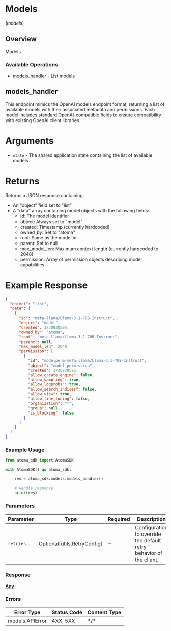 # Models
(*models*)

## Overview

Models

### Available Operations

* [models_handler](#models_handler) - List models

## models_handler

This endpoint mimics the OpenAI models endpoint format, returning a list of
available models with their associated metadata and permissions. Each model
includes standard OpenAI-compatible fields to ensure compatibility with
existing OpenAI client libraries.

# Arguments

* `state` - The shared application state containing the list of available models

# Returns

Returns a JSON response containing:
* An "object" field set to "list"
* A "data" array containing model objects with the following fields:
  - id: The model identifier
  - object: Always set to "model"
  - created: Timestamp (currently hardcoded)
  - owned_by: Set to "atoma"
  - root: Same as the model id
  - parent: Set to null
  - max_model_len: Maximum context length (currently hardcoded to 2048)
  - permission: Array of permission objects describing model capabilities

# Example Response

```json
{
  "object": "list",
  "data": [
    {
      "id": "meta-llama/Llama-3.1-70B-Instruct",
      "object": "model",
      "created": 1730930595,
      "owned_by": "atoma",
      "root": "meta-llama/Llama-3.1-70B-Instruct",
      "parent": null,
      "max_model_len": 2048,
      "permission": [
        {
          "id": "modelperm-meta-llama/Llama-3.1-70B-Instruct",
          "object": "model_permission",
          "created": 1730930595,
          "allow_create_engine": false,
          "allow_sampling": true,
          "allow_logprobs": true,
          "allow_search_indices": false,
          "allow_view": true,
          "allow_fine_tuning": false,
          "organization": "*",
          "group": null,
          "is_blocking": false
        }
      ]
    }
  ]
}
```

### Example Usage

```python
from atoma_sdk import AtomaSDK

with AtomaSDK() as atoma_sdk:

    res = atoma_sdk.models.models_handler()

    # Handle response
    print(res)

```

### Parameters

| Parameter                                                           | Type                                                                | Required                                                            | Description                                                         |
| ------------------------------------------------------------------- | ------------------------------------------------------------------- | ------------------------------------------------------------------- | ------------------------------------------------------------------- |
| `retries`                                                           | [Optional[utils.RetryConfig]](../../models/utils/retryconfig.md)    | :heavy_minus_sign:                                                  | Configuration to override the default retry behavior of the client. |

### Response

**[Any](../../models/.md)**

### Errors

| Error Type      | Status Code     | Content Type    |
| --------------- | --------------- | --------------- |
| models.APIError | 4XX, 5XX        | \*/\*           |